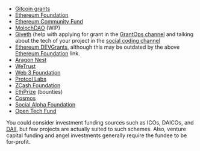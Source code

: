- [Gitcoin grants](https://gitcoin.co/grants/)
- [Ethereum Foundation](https://blog.ethereum.org/2018/10/15/ethereum-foundation-grants-update-wave-4/)
- [Ethereum Community Fund](https://ecf.network/)
- [MolochDAO](https://github.com/MolochVentures/moloch) (WIP)
- [Giveth](https://giveth.io/) (help with applying for grant in the [GrantOps channel](https://gitcoin.co/grants/31/grantops) and talking about the tech of your project in the [social coding channel](https://riot.im/app/#/room/!kUeYRcrXObgGoJlFjn:matrix.org)
- [Ethereum DEVGrants](https://www.ethereum.org/devgrants), although this may be outdated by the above [Ethereum Foundation](https://blog.ethereum.org/2018/10/15/ethereum-foundation-grants-update-wave-4/) link.
- [Aragon Nest](https://github.com/aragon/nest)
- [WeTrust](https://spring.wetrust.io/)
- [Web 3 Foundation](https://github.com/w3f/Web3-collaboration)
- [Protcol Labs](https://protocol.ai/blog/ann-research-rfp/?ref=tokendaily)
- [ZCash Foundation](https://github.com/ZcashFoundation/GrantProposals-2018Q2)
- [EthPrize](http://ethprize.io/) (bounties)
- [Cosmos](https://blog.cosmos.network/crypto-4-your-thoughts-hackathon-recap-winners-announcement-2f8f5f7f786c)
- [Social Alpha Foundation](https://www.socialalphafoundation.org/)
- [Open Tech Fund](https://www.opentech.fund/)

You could consider investment funding sources such as ICOs, DAICOs, and [DAII](https://ethresear.ch/t/daico-and-iterative-investment/1052), but few projects are actually suited to such schemes. Also, venture capital funding and angel investments generally require the fundee to be for-profit.
